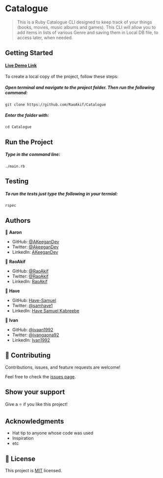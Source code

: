 # Catalogue

> This is a Ruby Catalogue CLI designed to keep track of your things (books, movies, music albums and games). This CLI will allow you to add items in lists of various Genre and saving them in Local DB file, to access later, when needed.

## Getting Started
#### [Live Demo Link](https://drive.google.com/file/d/1DwREXl_dCgAYhjEplJ59zI9dN28IYqBW/view?usp=sharing)

To create a local copy of the project, follow these steps: 
##### Open terminal and navigate to the project folder. Then run the following command:
 ```
 git clone https://github.com/RaoAkif/Catalogue
 ```
##### Enter the folder with:
 ```
 cd Catalogue
 ```
## Run the Project

##### Type in the command line:
 ```
 ./main.rb
 ```
## Testing
##### To run the tests just type the following in your termial:
 
```
rspec
```


## Authors

👤 **Aaron**

- GitHub: [@AKeeganDev](https://github.com/AKeeganDev)
- Twitter: [@AkeeganDev](https://twitter.com/AkeeganDev)
- LinkedIn: [AKeeganDev](https://linkedin.com/in/AKeeganDev)

👤 **RaoAkif**
- GitHub: [@RaoAkif](https://github.com/raoakif)
- Twitter: [@RaoAkif](https://twitter.com/raoakif)
- LinkedIn: [RaoAkif](https://linkedin.com/in/raoakif)

👤 **Have**

- GitHub: [Have-Samuel](https://github.com/Have-Samuel)
- Twitter: [@samhave1](https://twitter.com/@samhave1)
- LinkedIn: [Have Samuel Kabreebe](https://linkedin.com/in/Have-Samuel-Kabreebe) 

👤 **Ivan**

- GitHub: [@ivaan1992](github.com/ivaan1992)
- Twitter: [@ivangaona92](https://twitter.com/ivangaona92)
- LinkedIn: [Ivan1992](https://www.linkedin.com/in/ivan-linares-gaona/)

## 🤝 Contributing

Contributions, issues, and feature requests are welcome!

Feel free to check the [issues page](../../issues/).

## Show your support

Give a ⭐️ if you like this project!

## Acknowledgments

- Hat tip to anyone whose code was used
- Inspiration
- etc

## 📝 License

This project is [MIT](./MIT.md) licensed.
